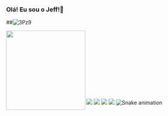### Olá! Eu sou o Jeff!👋 

##![3Pz9](https://user-images.githubusercontent.com/53948877/177198274-d7e74de7-abc8-4e1f-b2af-044264b732bb.gif)

<div align="center">
  <a href="https://github.com/jhmcarvalho">
 <img height="213em" align=left src="https://github-readme-stats.vercel.app/api?username=jhmcarvalho&show_icons=true&theme=material-palenight&include_all_commits=true&count_private=true"/>
 <!img height="180em" src="https://github-readme-stats.vercel.app/api/top-langs/?username=jhmcarvalho&layout=compact&langs_count=7&theme=dark"/>
 
</div>

 ##
 
<div align="left">
  <br>
  <br>
  <br>
  <br>
  <br>
  <br>
  <br>
  <br>
    <br>
   
 <a href="https://instagram.com/jhmcarvalho" target="_blank"><img src="https://img.shields.io/badge/-Instagram-%23E4405F?style=for-the-badge&logo=instagram&logoColor=white" target="_blank"></a>
 	<a href="https://www.twitch.tv/JeCarvalho_0" target="_blank"><img src="https://img.shields.io/badge/Twitch-9146FF?style=for-the-badge&logo=twitch&logoColor=white" target="_blank"></a>
  <a href = "mailto:jeferson_funet@hotmail.com"><img src="https://img.shields.io/badge/-Gmail-%23333?style=for-the-badge&logo=gmail&logoColor=white" target="_blank"></a>
  <a href="https://www.linkedin.com/in/jeferson-martins-b4b060233" target="_blank"><img src="https://img.shields.io/badge/-LinkedIn-%230077B5?style=for-the-badge&logo=linkedin&logoColor=white" target="_blank"></a> 
 ![Snake animation](https://github.com/jhmcarvalho/jhmcarvalho/blob/output/github-contribution-grid-snake.svg)
 
</div>
